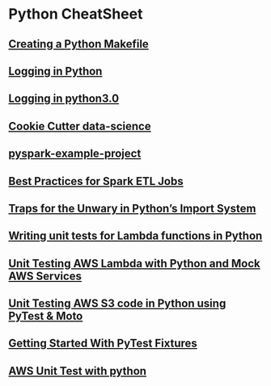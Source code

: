 # Python CheatSheet

## [Creating a Python Makefile](https://earthly.dev/blog/python-makefile/)
## [Logging in Python](https://fangpenlin.com/posts/2012/08/26/good-logging-practice-in-python/)
## [Logging in python3.0](https://coding-stream-of-consciousness.com/2018/11/26/logging-in-python-3-like-java-log4j-logback/)
## [Cookie Cutter data-science](https://drivendata.github.io/cookiecutter-data-science/)
## [pyspark-example-project](https://github.com/AlexIoannides/pyspark-example-project)
## [Best Practices for Spark ETL Jobs](https://alexioannides.com/2019/07/28/best-practices-for-pyspark-etl-projects/)
## [Traps for the Unwary in Python’s Import System](https://python-notes.curiousefficiency.org/en/latest/python_concepts/import_traps.html)
## [Writing unit tests for Lambda functions in Python](https://emshea.com/post/writing-python-unit-tests-lambda-functions#walkthrough-of-an-example-python-function-and-unit-test)
## [Unit Testing AWS Lambda with Python and Mock AWS Services](https://aws.amazon.com/blogs/devops/unit-testing-aws-lambda-with-python-and-mock-aws-services/)
## [Unit Testing AWS S3 code in Python using PyTest & Moto](https://medium.com/@anupkumarray/unit-testing-aws-s3-code-in-python-using-pytest-moto-76874a5f3306)
## [Getting Started With PyTest Fixtures](https://earthly.dev/blog/pytest-fixtures/)
## [AWS Unit Test with python](https://xebia.com/blog/aws-lambda-unit-testing/)
